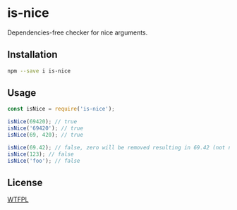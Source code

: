 # is-nice

Dependencies-free checker for nice arguments.

## Installation

```sh
npm --save i is-nice
```

## Usage

```js
const isNice = require('is-nice');

isNice(69420); // true
isNice('69420'); // true
isNice(69, 420); // true

isNice(69.42); // false, zero will be removed resulting in 69.42 (not nice)
isNice(123); // false
isNice('foo'); // false
```

## License

[WTFPL](http://www.wtfpl.net/txt/copying/)
